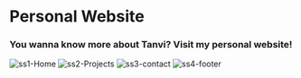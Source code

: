 # Personal Website
### You wanna know more about Tanvi? Visit my personal website!
![ss1-Home](https://github.com/user-attachments/assets/2deb6606-6674-4fcc-bc51-e36282aa0bd8)
![ss2-Projects](https://github.com/user-attachments/assets/c8a58397-6dae-4ac8-bbc7-4f1029a9ac3d)
![ss3-contact](https://github.com/user-attachments/assets/608ef0c6-e57f-4cd7-a3d8-45adbd597a30)
![ss4-footer](https://github.com/user-attachments/assets/addf9aea-1991-4ded-9cc8-cd624158787e)
